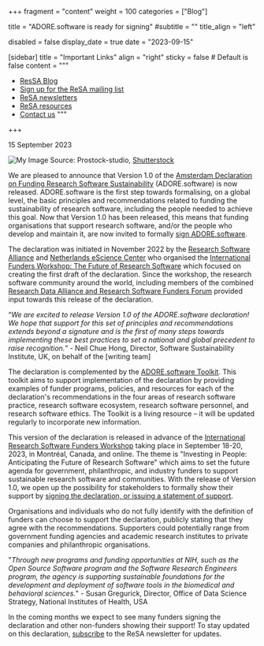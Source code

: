 +++
fragment = "content"
weight = 100
categories = ["Blog"]

title = "ADORE.software is ready for signing"
#subtitle = ""
title_align = "left"

disabled = false
display_date = true
date = "2023-09-15"

[sidebar]
  title = "Important Links"
  align = "right"
  sticky = false # Default is false
  content = """
  * [ResSA Blog](https://www.researchsoft.org/blog/)
  * [Sign up for the ReSA mailing list](https://landing.mailerlite.com/webforms/landing/i5e1h2)
  * [ReSA newsletters](/news)
  * [ReSA resources](/resa-resources)
  * [Contact us](/contact)
  """

+++

15 September 2023

![My Image](shutterstock_2007818042.jpg)
Source: Prostock-studio, [Shutterstock](https://www.shutterstock.com/image-photo/contract-signing-female-customer-sign-papers-2007818042)

We are pleased to announce that Version 1.0 of the [Amsterdam Declaration on Funding Research Software Sustainability](https://adore.mezzomedia.nl/declaration/) (ADORE.software) is now released. ADORE.software is the first step towards formalising, on a global level, the basic principles and recommendations related to funding the sustainability of research software, including the people needed to achieve this goal. Now that Version 1.0 has been released, this means that funding organisations that support research software, and/or the people who develop and maintain it, are now invited to formally [sign ADORE.software](https://adore.mezzomedia.nl/get-involved/).

The declaration was initiated in November 2022 by the [Research Software Alliance](https://www.researchsoft.org/) and [Netherlands eScience Center](https://www.esciencecenter.nl/) who organised the [International Funders Workshop: The Future of Research Software](https://adore.software/2023/03/international-funders-workshop-the-future-of-research-software/) which focused on creating the first draft of the declaration. Since the workshop, the research software community around the world, including members of the combined [Research Data Alliance and Research Software Funders Forum](https://adore.software/2023/03/rda-resa-funders-forum-gothenburg-sweden/) provided input towards this release of the declaration.

“_We are excited to release Version 1.0 of the ADORE.software declaration! We hope that support for this set of principles and recommendations extends beyond a signature and is the first of many steps towards implementing these best practices to set a national and global precedent to raise recognition._” \- Neil Chue Hong, Director, Software Sustainability Institute, UK, on behalf of the [writing team]

The declaration is complemented by the [ADORE.software Toolkit](https://adore.mezzomedia.nl/toolkit/). This toolkit aims to support implementation of the declaration by providing examples of funder programs, policies, and resources for each of the declaration's recommendations in the four areas of research software practice, research software ecosystem, research software personnel, and research software ethics. The Toolkit is a living resource – it will be updated regularly to incorporate new information.

This version of the declaration is released in advance of the [International Research Software Funders Workshop](https://adore.software/international-research-software-funders-workshop/) taking place in September 18-20, 2023, in Montréal, Canada, and online. The theme is "Investing in People: Anticipating the Future of Research Software" which aims to set the future agenda for government, philanthropic, and industry funders to support sustainable research software and communities. With the release of Version 1.0, we open up the possibility for stakeholders to formally show their support by [signing the declaration, or issuing a statement of support](https://adore.mezzomedia.nl/get-involved/).

Organisations and individuals who do not fully identify with the definition of funders can choose to support the declaration, publicly stating that they agree with the recommendations. Supporters could potentially range from government funding agencies and academic research institutes to private companies and philanthropic organisations.

"_Through new programs and funding opportunities at NIH, such as the Open Source Software program and the Software Research Engineers program, the agency is supporting sustainable foundations for the development and deployment of software tools in the biomedical and behavioral sciences._" \- Susan Gregurick, Director, Office of Data Science Strategy, National Institutes of Health, USA

In the coming months we expect to see many funders signing the declaration and other non-funders showing their support! To stay updated on this declaration, [subscribe](https://www.researchsoft.org/news/) to the ReSA newsletter for updates.
